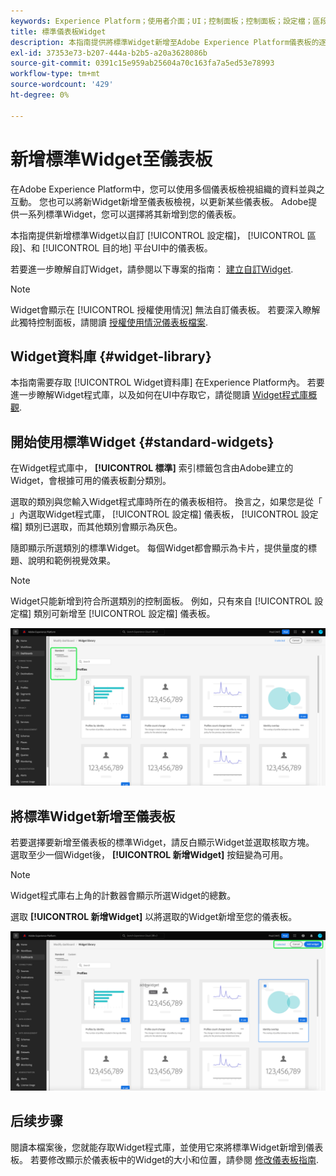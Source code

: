 ```yaml
---
keywords: Experience Platform；使用者介面；UI；控制面板；控制面板；設定檔；區段；目的地；授權使用情況
title: 標準儀表板Widget
description: 本指南提供將標準Widget新增至Adobe Experience Platform儀表板的逐步指示。
exl-id: 37353e73-b207-444a-b2b5-a20a3628086b
source-git-commit: 0391c15e959ab25604a70c163fa7a5ed53e78993
workflow-type: tm+mt
source-wordcount: '429'
ht-degree: 0%

---
```


# 新增標準Widget至儀表板

在Adobe Experience Platform中，您可以使用多個儀表板檢視組織的資料並與之互動。 您也可以將新Widget新增至儀表板檢視，以更新某些儀表板。 Adobe提供一系列標準Widget，您可以選擇將其新增到您的儀表板。

本指南提供新增標準Widget以自訂 [!UICONTROL 設定檔]， [!UICONTROL 區段]、和 [!UICONTROL 目的地] 平台UI中的儀表板。

若要進一步瞭解自訂Widget，請參閱以下專案的指南： [建立自訂Widget](custom-widgets.md).

>[!NOTE]
>
>Widget會顯示在 [!UICONTROL 授權使用情況] 無法自訂儀表板。 若要深入瞭解此獨特控制面板，請閱讀 [授權使用情況儀表板檔案](../guides/license-usage.md).

## Widget資料庫 {#widget-library}

本指南需要存取 [!UICONTROL Widget資料庫] 在Experience Platform內。 若要進一步瞭解Widget程式庫，以及如何在UI中存取它，請從閱讀 [Widget程式庫概觀](widget-library.md).

## 開始使用標準Widget {#standard-widgets}

在Widget程式庫中， **[!UICONTROL 標準]** 索引標籤包含由Adobe建立的Widget，會根據可用的儀表板劃分類別。

選取的類別與您輸入Widget程式庫時所在的儀表板相符。 換言之，如果您是從「 」內選取Widget程式庫， [!UICONTROL 設定檔] 儀表板， [!UICONTROL 設定檔] 類別已選取，而其他類別會顯示為灰色。

隨即顯示所選類別的標準Widget。 每個Widget都會顯示為卡片，提供量度的標題、說明和範例視覺效果。

>[!NOTE]
>
>Widget只能新增到符合所選類別的控制面板。 例如，只有來自 [!UICONTROL 設定檔] 類別可新增至 [!UICONTROL 設定檔] 儀表板。

![Widget程式庫工作區中的「標準」標籤和可用類別會反白顯示。](../images/customization/standard-widgets.png)

## 將標準Widget新增至儀表板

若要選擇要新增至儀表板的標準Widget，請反白顯示Widget並選取核取方塊。 選取至少一個Widget後， **[!UICONTROL 新增Widget]** 按鈕變為可用。

>[!NOTE]
>
>Widget程式庫右上角的計數器會顯示所選Widget的總數。

選取 **[!UICONTROL 新增Widget]** 以將選取的Widget新增至您的儀表板。

![已選取Widget的Widget程式庫工作區，並反白顯示「新增Widget」和「取消」。](../images/customization/add-widget.png)

## 后续步骤

閱讀本檔案後，您就能存取Widget程式庫，並使用它來將標準Widget新增到儀表板。 若要修改顯示於儀表板中的Widget的大小和位置，請參閱 [修改儀表板指南](modify.md).
